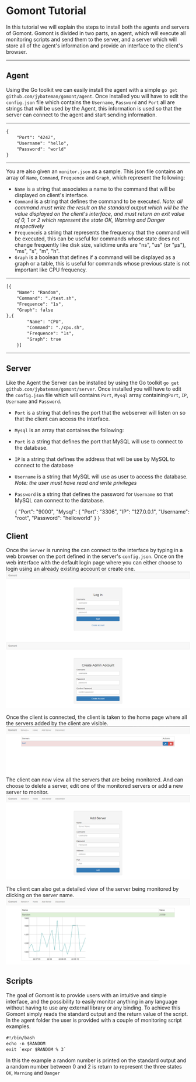 Gomont Tutorial
===================


In this tutorial we will explain the steps to install both the agents and servers of Gomont. Gomont is divided in two parts, an agent, which will execute all monitoring scripts and send them to the server, and a server which will store all of the agent's information and provide an interface to the client's browser.

----------


Agent
--------------------
Using the Go toolkit we can easily install the agent with a simple 
`go get github.com/jybateman/gomont/agent`.
Once installed you will have to edit the `config.json` file which contains the `Username`, `Password` and `Port` all are strings that will be used by the Agent, this information is used so that the server can connect to the agent and start sending information.

---
    {
        "Port": "4242",
        "Username": "hello",
        "Password": "world"
    }

---
You are also given an `monitor.json` as a sample. This json file contains an array of  `Name`, `Command`, `Frequence` and `Graph`, which represent the following:

 - `Name` is a string that associates a name to the command that will be displayed on client's interface.
 - `Command` is a string that defines the command to be executed.  *Note: all command must write the result on the standard output which will be the value displayed on the client's interface, and must return an exit value of 0, 1 or 2 which represent the state OK, Warning and Danger respectively*
 - `Frequence`is a string that represents the frequency that the command will be executed, this can be useful for commands whose state does not change frequently like disk size, validtime units are "ns", "us" (or "µs"), "ms", "s", "m", "h".
 - `Graph` is a boolean that defines if a command will be displayed as a graph or a table, this is useful for commands whose previous state is not important like CPU frequency.
 
---------
    [{
        "Name": "Random",
        "Command": "./test.sh",
        "Frequence": "1s",
        "Graph": false
    },{
            "Name": "CPU",
            "Command": "./cpu.sh",
            "Frequence": "1s",
            "Graph": true
        }]

---
Server
--------------------
Like the Agent the Server can be installed by using the Go toolkit `go get github.com/jybateman/gomont/server`.
Once installed you will have to edit the `config.json` file which will contains `Port`, `Mysql` array containing`Port`, `IP`, `Username` and `Password`.

 - `Port` is a string that defines the port that the webserver will listen on so that the client can access the interface.
 - `Mysql` is an array that containes the following:
  - `Port` is a string that defines the port that MySQL will use to connect to the database.
  - `IP` is a string that defines the address that will be use by MySQL to connect to the database
  - `Username` is a string that MySQL will use as user to access the database. *Note: the user must have read and write privileges*
  - `Password` is a string that defines the password for `Username` so that MySQL can connect to the database.

  

      {
            "Port": "9000",
            "Mysql": {
                "Port": "3306",
                "IP": "127.0.0.1",
                "Username": "root",
                "Password": "helloworld"
            }
        }

Client
--------------------
Once the `Server` is running the can connect to the interface by typing in a web browser on the port defined in the server's `config.json`.
Once on the web interface with the default login page where you can either choose to login using an already existing account or create one.
![enter image description here](https://raw.githubusercontent.com/jybateman/gomont/master/screenshot/login.PNG)![enter image description here](https://raw.githubusercontent.com/jybateman/gomont/master/screenshot/signup.PNG)

Once the client is connected, the client is taken to the home page where all the servers added by the client are visible.
![enter image description here](https://raw.githubusercontent.com/jybateman/gomont/master/screenshot/home+server.PNG)
The client can now view all the servers that are being monitored. And can choose to delete a server, edit one of the monitored servers or add a new server to monitor.
![enter image description here](https://raw.githubusercontent.com/jybateman/gomont/master/screenshot/add_server.PNG)

The client can also get a detailed view of the server being monitored by clicking on the server name.
![enter image description here](https://raw.githubusercontent.com/jybateman/gomont/master/screenshot/server_detail_view.PNG)

Scripts
--------------------
The goal of Gomont is to provide users with an intuitive and simple interface, and the possibility to easily monitor anything in any language without having to use any external library or any binding. To achieve this Gomont simply reads the standard output and the return value of the script. 
In the agent folder the user is provided with a couple of monitoring script examples.

    #!/bin/bash
    echo -n $RANDOM
    exit `expr $RANDOM % 3` 
In this the example a random number is printed on the standard output and a random number between 0 and 2 is return to represent the three states `OK`, `Warning` and `Danger`
